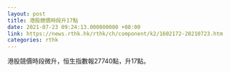 ```yaml
---
layout: post
title: 港股競價時段升17點
date: 2021-07-23 09:24:13.000000000 +08:00
link: https://news.rthk.hk/rthk/ch/component/k2/1602172-20210723.htm
categories: rthk
---
```


港股競價時段微升，恒生指數報27740點，升17點。
